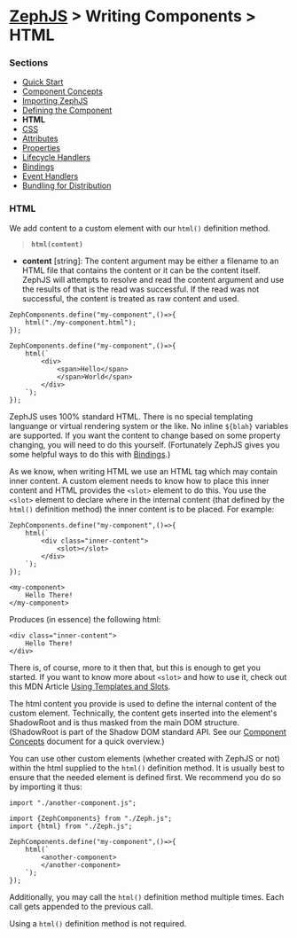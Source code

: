 # [ZephJS](../README.md) > Writing Components > HTML

### Sections

- [Quick Start](./ComponentQuickStart.md)
- [Component Concepts](./ComponentConcepts.md)
- [Importing ZephJS](./ComponentImporting.md)
- [Defining the Component](./ComponentDefinition.md)
- **HTML**
- [CSS](./ComponentStyling.md)
- [Attributes](./ComponentAttributes.md)
- [Properties](./ComponentProperties.md)
- [Lifecycle Handlers](./ComponentLifecycleHandlers.md)
- [Bindings](./ComponentBindings.md)
- [Event Handlers](./ComponentEvents.md)
- [Bundling for Distribution](./docs/ComponentBundling.md)

### HTML

We add content to a custom element with our `html()` definition method.

> **`html(content)`**
 - **content** [string]: The content argument may be either a filename to an HTML file that contains the content or it can be the content itself.  ZephJS will attempts to resolve and read the content argument and use the results of that is the read was successful. If the read was not successful, the content is treated as raw content and used.

```
ZephComponents.define("my-component",()=>{
	html("./my-component.html");
});
```
```
ZephComponents.define("my-component",()=>{
	html(`
		<div>
			<span>Hello</span>
			</span>World</span>
		</div>
	`);
});
```

ZephJS uses 100% standard HTML. There is no special templating languange or virtual rendering system or the like. No inline `${blah}` variables are supported. If you want the content to change based on some property changing, you will need to do this yourself. (Fortunately ZephJS gives you some helpful ways to do this with [Bindings](./ComponentBindings.md).)

As we know, when writing HTML we use an HTML tag which may contain inner content.  A custom element needs to know how to place this inner content and HTML provides the `<slot>` element to do this. You use the `<slot>` element to declare where in the internal content (that defined by the `html()` definition method) the inner content is to be placed.  For example:

```
ZephComponents.define("my-component",()=>{
	html(`
		<div class="inner-content">
			<slot></slot>
		</div>
	`);
});
```
```
<my-component>
	Hello There!
</my-component>
```

Produces (in essence) the following html:

```
<div class="inner-content">
	Hello There!
</div>
```

There is, of course, more to it then that, but this is enough to get you started.  If you want to know more about `<slot>` and how to use it, check out this MDN Article [Using Templates and Slots](https://developer.mozilla.org/en-US/docs/Web/Web_Components/Using_templates_and_slots).

The html content you provide is used to define the internal content of the custom element.  Technically, the content gets inserted into the element's ShadowRoot and is thus masked from the main DOM structure. (ShadowRoot is part of the Shadow DOM standard API. See our [Component Concepts](./ComponentConcepts.md) document for a quick overview.)

You can use other custom elements (whether created with ZephJS or not) within the html supplied to the `html()` definition method.  It is usually best to ensure that the needed element is defined first. We recommend you do so by importing it thus:

```
import "./another-component.js";

import {ZephComponents} from "./Zeph.js";
import {html} from "./Zeph.js";

ZephComponents.define("my-component",()=>{
	html(`
		<another-component>
		</another-component>
	`);
});
```

Additionally, you may call the `html()` definition method multiple times.  Each call gets appended to the previous call.

Using a `html()` definition method is not required.
